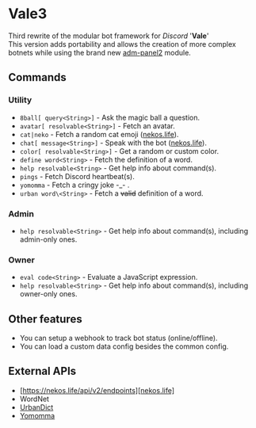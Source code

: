   
# Vale3  
  
Third rewrite of the modular bot framework for *Discord* '**Vale**'  
This version adds portability and allows the creation of more complex botnets while using the brand new [adm-panel2](https://github.com/Valen-H/Admin-Panel-II) module.  
  
## Commands  
  
### Utility  
  
* `8ball[ query<String>]` - Ask the magic ball a question.  
* `avatar[ resolvable<String>]` - Fetch an avatar.  
* `cat|neko` - Fetch a random cat emoji ([nekos.life]).  
* `chat[ message<String>]` - Speak with the bot ([nekos.life]).  
* `color[ resolvable<String>]` - Get a random or custom color.  
* `define word<String>` - Fetch the definition of a word.  
* `help resolvable<String>` - Get help info about command(s).  
* `pings` - Fetch Discord heartbeat(s).  
* `yomomma` - Fetch a cringy joke -_- .  
* `urban word\<String>` - Fetch a ~~valid~~ definition of a word.  
  
### Admin  
  
* `help resolvable<String>` - Get help info about command(s), including admin-only ones.  
  
### Owner  
  
* `eval code<String>` - Evaluate a JavaScript expression.  
* `help resolvable<String>` - Get help info about command(s), including owner-only ones.  
  
## Other features  
  
* You can setup a webhook to track bot status (online/offline).  
* You can load a custom data config besides the common config.  
  
## External APIs  
  
* [https://nekos.life/api/v2/endpoints][nekos.life]  
* WordNet  
* [UrbanDict](https://www.urbandictionary.com/)  
* [Yomomma](https://yomomma.info/)  
  
[nekos.life]: https://nekos.life/api/v2/endpoints
